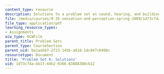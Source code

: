 ```yaml
---
content_type: resource
description: Solutions to a problem set on sound, hearing, and building the spectrogram.
file: /media/courses/9-35-sensation-and-perception-spring-2009/1d73c74abb1f44b2936663888380cb22_MIT9_35s09_sol_pset06_part1.pdf
file_type: application/pdf
learning_resource_types:
- Assignments
ocw_type: OCWFile
parent_title: Problem Sets
parent_type: CourseSection
parent_uid: ba1aa567-2f23-145b-a818-1dc847c6400c
resourcetype: Document
title: 'Problem Set 6: Solutions'
uid: 1d73c74a-bb1f-44b2-9366-63888380cb22
---
```

